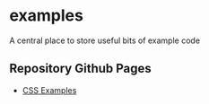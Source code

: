 # examples

A central place to store useful bits of example code

## Repository Github Pages

- [CSS Examples](https://janegca.github.io/examples/css/index.html)
